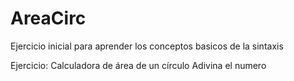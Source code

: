 # AreaCirc
Ejercicio inicial  para aprender los conceptos basicos de la sintaxis

Ejercicio:
 Calculadora de área de un círculo
 Adivina el numero 
